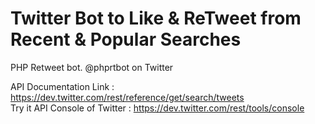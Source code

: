 # Twitter Bot to Like & ReTweet from Recent & Popular Searches <br>

PHP Retweet bot. @phprtbot on Twitter<br>

API Documentation Link : https://dev.twitter.com/rest/reference/get/search/tweets<br>
Try it API Console of Twitter : https://dev.twitter.com/rest/tools/console
